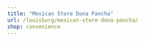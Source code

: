 ```yaml
---
title: "Mexican Store Dona Pancha"
url: /louisburg/mexican-store-dona-pancha/
shop: convenience
---
```


